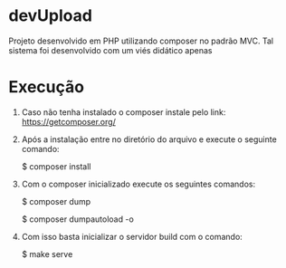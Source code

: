 # devUpload
Projeto desenvolvido em PHP utilizando composer no padrão MVC. Tal sistema foi desenvolvido com um viés didático apenas

# Execução

1. Caso não tenha instalado o composer instale pelo link: https://getcomposer.org/

2. Após a instalação entre no diretório do arquivo e execute o seguinte comando:

    $ composer install

3. Com o composer inicializado execute os seguintes comandos:
  
    $ composer dump
  
    $ composer dumpautoload -o

4. Com isso basta inicializar o servidor build com o comando:

    $ make serve

